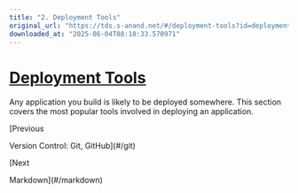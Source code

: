 ```yaml
---
title: "2. Deployment Tools"
original_url: "https://tds.s-anand.net/#/deployment-tools?id=deployment-tools"
downloaded_at: "2025-06-04T08:10:33.570971"
---
```

[Deployment Tools](#/deployment-tools?id=deployment-tools)
==========================================================

Any application you build is likely to be deployed somewhere. This section covers the most popular tools involved in deploying an application.

[Previous

Version Control: Git, GitHub](#/git)

[Next

Markdown](#/markdown)